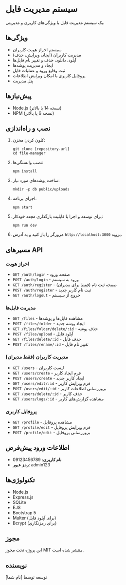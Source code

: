 # سیستم مدیریت فایل

یک سیستم مدیریت فایل با ویژگی‌های کاربری و مدیریتی.

## ویژگی‌ها

- سیستم احراز هویت کاربران
- مدیریت کاربران (ایجاد، ویرایش، حذف)
- آپلود، دانلود، حذف و تغییر نام فایل‌ها
- ایجاد و مدیریت پوشه‌ها
- ثبت وقایع ورود و عملیات فایل
- پروفایل کاربری با امکان ویرایش اطلاعات
- پنل مدیریت

## پیش‌نیازها

- Node.js (نسخه 14 یا بالاتر)
- NPM (نسخه 6 یا بالاتر)

## نصب و راه‌اندازی

1. کلون کردن مخزن:
   ```
   git clone [repository-url]
   cd file-manager
   ```

2. نصب وابستگی‌ها:
   ```
   npm install
   ```

3. ساخت پوشه‌های مورد نیاز:
   ```
   mkdir -p db public/uploads
   ```

4. اجرای برنامه:
   ```
   npm start
   ```

5. برای توسعه و اجرا با قابلیت بارگذاری مجدد خودکار:
   ```
   npm run dev
   ```

6. مرورگر را باز کنید و به آدرس `http://localhost:3000` بروید.

## مسیرهای API

### احراز هویت
- `GET /auth/login` - صفحه ورود
- `POST /auth/login` - ورود به سیستم
- `GET /auth/register` - صفحه ثبت نام (فقط برای مدیران)
- `POST /auth/register` - ثبت نام کاربر جدید
- `GET /auth/logout` - خروج از سیستم

### مدیریت فایل‌ها
- `GET /files` - مشاهده فایل‌ها و پوشه‌ها
- `POST /files/folder` - ایجاد پوشه جدید
- `GET /files/folder/delete/:id` - حذف پوشه
- `POST /files/upload` - آپلود فایل
- `GET /files/delete/:id` - حذف فایل
- `POST /files/rename/:id` - تغییر نام فایل

### مدیریت کاربران (فقط مدیران)
- `GET /users` - لیست کاربران
- `GET /users/create` - فرم ایجاد کاربر
- `POST /users/create` - ایجاد کاربر جدید
- `GET /users/edit/:id` - فرم ویرایش کاربر
- `POST /users/edit/:id` - بروزرسانی اطلاعات کاربر
- `GET /users/delete/:id` - حذف کاربر
- `GET /users/logs/:id` - مشاهده گزارش‌های کاربر

### پروفایل کاربری
- `GET /profile` - مشاهده پروفایل
- `GET /profile/edit` - فرم ویرایش پروفایل
- `POST /profile/edit` - بروزرسانی پروفایل

## اطلاعات ورود پیش‌فرض

- **نام کاربری**: 09123456789
- **رمز عبور**: admin123

## تکنولوژی‌ها

- Node.js
- Express.js
- SQLite
- EJS
- Bootstrap 5
- Multer (برای آپلود فایل)
- Bcrypt (برای رمزنگاری)

## مجوز

این پروژه تحت مجوز MIT منتشر شده است.

## نویسنده

توسعه توسط [نام شما] 